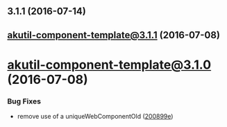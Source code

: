 <a name="3.1.1"></a>
## 3.1.1 (2016-07-14)



<a name="akutil-component-template@3.1.1"></a>
## akutil-component-template@3.1.1 (2016-07-08)



<a name="akutil-component-template@3.1.0"></a>
# akutil-component-template@3.1.0 (2016-07-08)


### Bug Fixes

* remove use of a uniqueWebComponentOld ([200899e](https://bitbucket.org/atlassian/atlaskit/commits/200899e))



